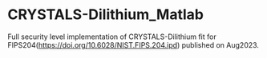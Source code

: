 # CRYSTALS-Dilithium_Matlab
Full security level implementation of CRYSTALS-Dilithium fit for FIPS204(https://doi.org/10.6028/NIST.FIPS.204.ipd) published on Aug2023.
